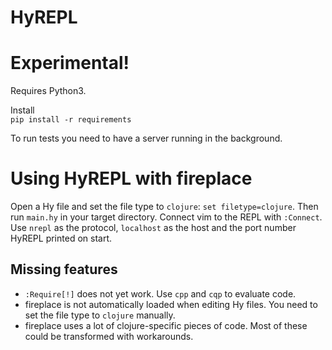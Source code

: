 HyREPL 
======
  
Experimental! 
=============
Requires Python3.  
  
Install  
`pip install -r requirements`  

To run tests you need to have a server running in the background.

Using HyREPL with fireplace
===========================
Open a Hy file and set the file type to `clojure`: `set filetype=clojure`. Then
run `main.hy` in your target directory. Connect vim to the REPL with `:Connect`.
Use `nrepl` as the protocol, `localhost` as the host and the port number HyREPL
printed on start.

Missing features
----------------
* `:Require[!]` does not yet work. Use `cpp` and `cqp` to evaluate code.
* fireplace is not automatically loaded when editing Hy files. You need to set
  the file type to `clojure` manually.
* fireplace uses a lot of clojure-specific pieces of code. Most of these could
  be transformed with workarounds.
